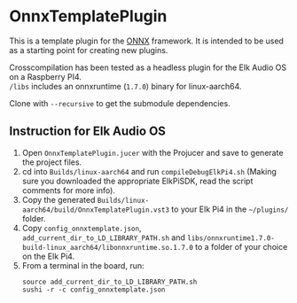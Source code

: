 # OnnxTemplatePlugin

This is a template plugin for the [ONNX](https://onnx.ai/) framework. It is intended to be used as a starting point for creating new plugins.
  
Crosscompilation has been tested as a headless plugin for the Elk Audio OS on a Raspberry PI4.  
`/libs` includes an onnxruntime (`1.7.0`) binary for linux-aarch64.

Clone with `--recursive` to get the submodule dependencies.

## Instruction for Elk Audio OS

1. Open `OnnxTemplatePlugin.jucer` with the Projucer and save to generate the project files.
2. cd into `Builds/linux-aarch64` and run `compileDebugElkPi4.sh` (Making sure you downloaded the appropriate ElkPiSDK, read the script comments for more info).
3. Copy the generated `Builds/linux-aarch64/build/OnnxTemplatePlugin.vst3` to your Elk Pi4 in the `~/plugins/` folder.
4. Copy `config_onnxtemplate.json`, `add_current_dir_to_LD_LIBRARY_PATH.sh` and `libs/onnxruntime1.7.0-build-linux_aarch64/libonnxruntime.so.1.7.0` to a folder of your choice on the Elk Pi4.
5. From a terminal in the board, run:
    ```
    source add_current_dir_to_LD_LIBRARY_PATH.sh
    sushi -r -c config_onnxtemplate.json
    ``` 